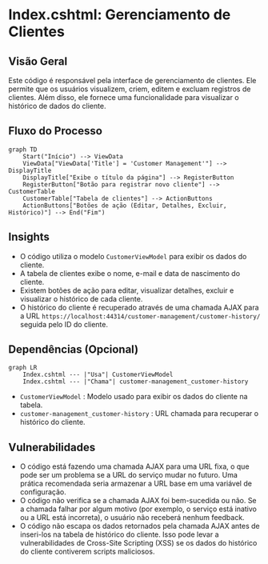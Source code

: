 # Index.cshtml: Gerenciamento de Clientes

## Visão Geral
Este código é responsável pela interface de gerenciamento de clientes. Ele permite que os usuários visualizem, criem, editem e excluam registros de clientes. Além disso, ele fornece uma funcionalidade para visualizar o histórico de dados do cliente.

## Fluxo do Processo
```mermaid
graph TD
    Start("Início") --> ViewData
    ViewData["ViewData['Title'] = 'Customer Management'"] --> DisplayTitle
    DisplayTitle["Exibe o título da página"] --> RegisterButton
    RegisterButton["Botão para registrar novo cliente"] --> CustomerTable
    CustomerTable["Tabela de clientes"] --> ActionButtons
    ActionButtons["Botões de ação (Editar, Detalhes, Excluir, Histórico)"] --> End("Fim")
```

## Insights
- O código utiliza o modelo `CustomerViewModel` para exibir os dados do cliente.
- A tabela de clientes exibe o nome, e-mail e data de nascimento do cliente.
- Existem botões de ação para editar, visualizar detalhes, excluir e visualizar o histórico de cada cliente.
- O histórico do cliente é recuperado através de uma chamada AJAX para a URL `https://localhost:44314/customer-management/customer-history/` seguida pelo ID do cliente.

## Dependências (Opcional)
```mermaid
graph LR
    Index.cshtml --- |"Usa"| CustomerViewModel
    Index.cshtml --- |"Chama"| customer-management_customer-history
```
- `CustomerViewModel` : Modelo usado para exibir os dados do cliente na tabela.
- `customer-management_customer-history` : URL chamada para recuperar o histórico do cliente.

## Vulnerabilidades
- O código está fazendo uma chamada AJAX para uma URL fixa, o que pode ser um problema se a URL do serviço mudar no futuro. Uma prática recomendada seria armazenar a URL base em uma variável de configuração.
- O código não verifica se a chamada AJAX foi bem-sucedida ou não. Se a chamada falhar por algum motivo (por exemplo, o serviço está inativo ou a URL está incorreta), o usuário não receberá nenhum feedback.
- O código não escapa os dados retornados pela chamada AJAX antes de inseri-los na tabela de histórico do cliente. Isso pode levar a vulnerabilidades de Cross-Site Scripting (XSS) se os dados do histórico do cliente contiverem scripts maliciosos.